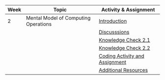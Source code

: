| Week | Topic                                | Activity & Assignment |
|------|--------------------------------------|-----------------------|
| 2    | Mental Model of Computing Operations | [Introduction](./Introduction%20And%20Instructions.pdf)         |
|      |                                      | [Discusssions](https://classroom.google.com/c/NjE1MzM0ODAxMDIz/a/NjE1NDk2ODk4MjY2/details)          |
|      |                                      | [Knowledge Check 2.1](https://docs.google.com/forms/d/e/1FAIpQLScK8BgEZy8UMQ_gZVILayfQCg5j4EDoUnlh27tWjq-x9YTvGg/viewform)  |
|      |                                      | [Knowledge Check 2.2](https://docs.google.com/forms/d/e/1FAIpQLScK8BgEZy8UMQ_gZVILayfQCg5j4EDoUnlh27tWjq-x9YTvGg/viewform)   |
|      |                                      | [Coding Activity and Assignment](https://classroom.github.com/a/0ihPlC98)       |
|      |                                      | [Additional Resources](./Additional%20Resources.pdf)  |
